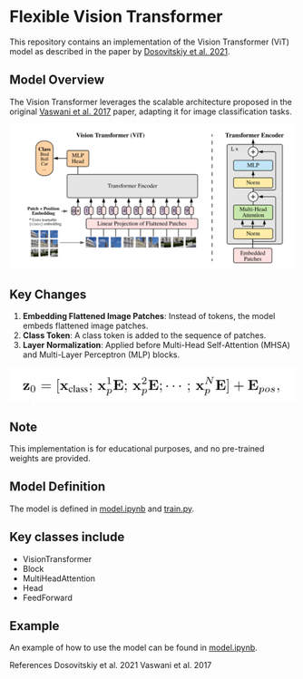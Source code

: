 # Flexible Vision Transformer

This repository contains an implementation of the Vision Transformer (ViT) model as described in the paper by [Dosovitskiy et al. 2021](https://arxiv.org/abs/2010.11929v2).

## Model Overview

The Vision Transformer leverages the scalable architecture proposed in the original [Vaswani et al. 2017](https://arxiv.org/pdf/1706.03762) paper, adapting it for image classification tasks.

![Model Architecture](./media/image.png)

## Key Changes

1. **Embedding Flattened Image Patches**: Instead of tokens, the model embeds flattened image patches.
2. **Class Token**: A class token is added to the sequence of patches.
3. **Layer Normalization**: Applied before Multi-Head Self-Attention (MHSA) and Multi-Layer Perceptron (MLP) blocks.

![Class Token](media/image1.png)

## Note

This implementation is for educational purposes, and no pre-trained weights are provided.

## Model Definition

The model is defined in [model.ipynb](https://github.com/T4ras123/Implement-16x16-ViT-Paper/blob/main/model.ipynb) and [train.py](https://github.com/T4ras123/Implement-16x16-ViT-Paper/blob/main/train.py). 

## Key classes include

- VisionTransformer
- Block
- MultiHeadAttention
- Head
- FeedForward

## Example

An example of how to use the model can be found in [model.ipynb](https://github.com/T4ras123/Implement-16x16-ViT-Paper/blob/main/model.ipynb).

References
Dosovitskiy et al. 2021
Vaswani et al. 2017

